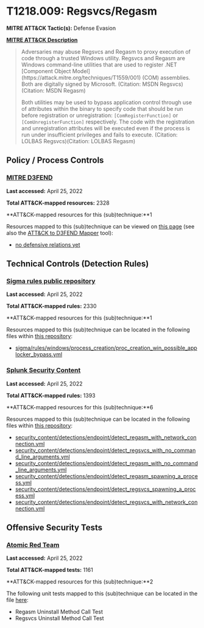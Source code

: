 # T1218.009: Regsvcs/Regasm
**MITRE ATT&CK Tactic(s):** Defense Evasion

**[MITRE ATT&CK Description](https://attack.mitre.org/techniques/T1218/009)**
<blockquote>Adversaries may abuse Regsvcs and Regasm to proxy execution of code through a trusted Windows utility. Regsvcs and Regasm are Windows command-line utilities that are used to register .NET [Component Object Model](https://attack.mitre.org/techniques/T1559/001) (COM) assemblies. Both are digitally signed by Microsoft. (Citation: MSDN Regsvcs) (Citation: MSDN Regasm)

Both utilities may be used to bypass application control through use of attributes within the binary to specify code that should be run before registration or unregistration: <code>[ComRegisterFunction]</code> or <code>[ComUnregisterFunction]</code> respectively. The code with the registration and unregistration attributes will be executed even if the process is run under insufficient privileges and fails to execute. (Citation: LOLBAS Regsvcs)(Citation: LOLBAS Regasm)</blockquote>
## Policy / Process Controls
### [MITRE D3FEND](https://d3fend.mitre.org/)
**Last accessed:** April 25, 2022

**Total ATT&CK-mapped resources:** 2328

**ATT&CK-mapped resources for this (sub)technique:**1

Resources mapped to this (sub)technique can be viewed on [this page](https://d3fend.mitre.org/) (see also the [ATT&CK to D3FEND Mapper](https://d3fend.mitre.org/tools/attack-mapper) tool):

* [no defensive relations yet](https://d3fend.mitre.org/techniques/d3f:nodefensiverelationsyet)

## Technical Controls (Detection Rules)
### [Sigma rules public repository](https://github.com/SigmaHQ/sigma)
**Last accessed:** April 25, 2022

**Total ATT&CK-mapped rules:** 2330

**ATT&CK-mapped resources for this (sub)technique:**1

Resources mapped to this (sub)technique can be located in the following files within [this repository](https://github.com/SigmaHQ/sigma/tree/master/rules):

* [sigma/rules/windows/process_creation/proc_creation_win_possible_applocker_bypass.yml](https://github.com/SigmaHQ/sigma/blob/master/rules/windows/process_creation/proc_creation_win_possible_applocker_bypass.yml)

### [Splunk Security Content](https://github.com/splunk/security_content)
**Last accessed:** April 25, 2022

**Total ATT&CK-mapped rules:** 1393

**ATT&CK-mapped resources for this (sub)technique:**6

Resources mapped to this (sub)technique can be located in the following files within [this repository](https://github.com/splunk/security_content/tree/develop/detections):

* [security_content/detections/endpoint/detect_regasm_with_network_connection.yml](https://github.com/splunk/security_content/blob/develop/detections/endpoint/detect_regasm_with_network_connection.yml)
* [security_content/detections/endpoint/detect_regsvcs_with_no_command_line_arguments.yml](https://github.com/splunk/security_content/blob/develop/detections/endpoint/detect_regsvcs_with_no_command_line_arguments.yml)
* [security_content/detections/endpoint/detect_regasm_with_no_command_line_arguments.yml](https://github.com/splunk/security_content/blob/develop/detections/endpoint/detect_regasm_with_no_command_line_arguments.yml)
* [security_content/detections/endpoint/detect_regasm_spawning_a_process.yml](https://github.com/splunk/security_content/blob/develop/detections/endpoint/detect_regasm_spawning_a_process.yml)
* [security_content/detections/endpoint/detect_regsvcs_spawning_a_process.yml](https://github.com/splunk/security_content/blob/develop/detections/endpoint/detect_regsvcs_spawning_a_process.yml)
* [security_content/detections/endpoint/detect_regsvcs_with_network_connection.yml](https://github.com/splunk/security_content/blob/develop/detections/endpoint/detect_regsvcs_with_network_connection.yml)


## Offensive Security Tests
### [Atomic Red Team](https://github.com/redcanaryco/atomic-red-team)
**Last accessed:** April 25, 2022

**Total ATT&CK-mapped tests:** 1161

**ATT&CK-mapped resources for this (sub)technique:**2

The following unit tests mapped to this (sub)technique can be located in the file [here](https://github.com/redcanaryco/atomic-red-team/tree/master/atomics/T1218.009/T1218.009.yaml):

* Regasm Uninstall Method Call Test
* Regsvcs Uninstall Method Call Test

